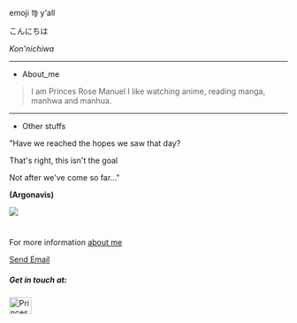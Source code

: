 emoji :virgo: y'all

こんにちは 

*Kon'nichiwa*

***
* About_me 

>I am Princes Rose Manuel
>I like watching anime, reading manga, manhwa and manhua.


***
* Other stuffs

"Have we reached the hopes we saw that day?

That's right, this isn't the goal

Not after we've come so far..."

 **(Argonavis)**
 
![](argonavis-argonavis-from-bangdream.gif)
 

#
For more information
[about me](https://github.com/Hime-chann/Hime-Chan/blob/main/README.md)

[Send Email](princesrose.manuel@wvsu.edu.ph)
<h5 align="left">Get in touch at:</h5>
<p align="left">
<a href="https://web.facebook.com/princessrose.manuel/" target="blank"><img align="left" src="https://raw.githubusercontent.com/rahuldkjain/github-profile-readme-generator/master/src/images/icons/Social/facebook.svg" alt="Princes Rose Gentapanan Manuel//" height="30" width="40" /></a>
</p>
